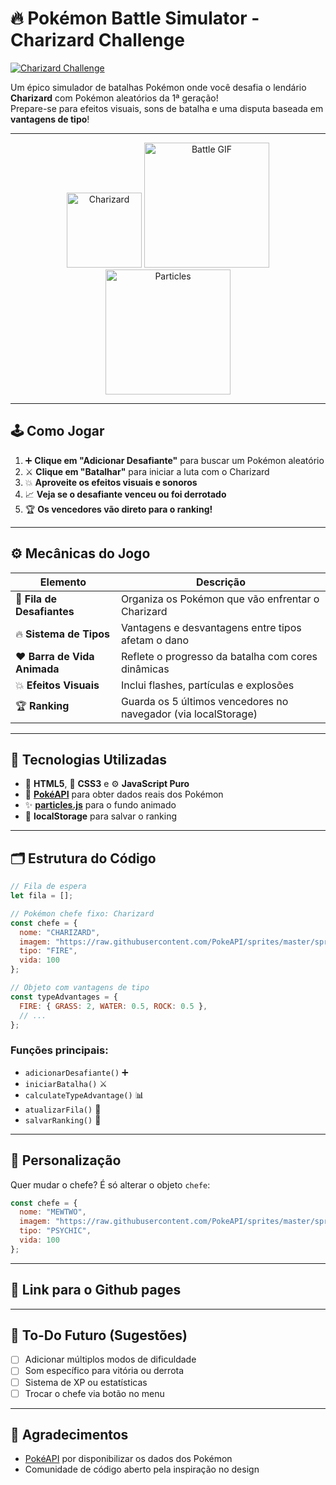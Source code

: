 # 🔥 **Pokémon Battle Simulator - Charizard Challenge**  
[![Charizard Challenge](https://img.shields.io/badge/Challenge-Charizard🔥-orange?style=for-the-badge)](https://pokeapi.co/)

Um épico simulador de batalhas Pokémon onde você desafia o lendário **Charizard** com Pokémon aleatórios da 1ª geração!  
Prepare-se para efeitos visuais, sons de batalha e uma disputa baseada em **vantagens de tipo**!

---

<div align="center">
  <img src="https://raw.githubusercontent.com/PokeAPI/sprites/master/sprites/pokemon/6.png" alt="Charizard" width="120"/>
  <img src="https://user-images.githubusercontent.com/96122701/233764797-4e0cf614-8a35-4ee6-974c-7a2d01f27d64.gif" alt="Battle GIF" width="200"/>
  <img src="https://user-images.githubusercontent.com/96122701/233765022-99c066e5-57b2-4ab7-8f90-cf1cf373e9b1.gif" alt="Particles" width="200"/>
</div>

---

## 🕹️ Como Jogar

1. ➕ **Clique em "Adicionar Desafiante"** para buscar um Pokémon aleatório
2. ⚔️ **Clique em "Batalhar"** para iniciar a luta com o Charizard
3. 💥 **Aproveite os efeitos visuais e sonoros**
4. 📈 **Veja se o desafiante venceu ou foi derrotado**
5. 🏆 **Os vencedores vão direto para o ranking!**

---

## ⚙️ Mecânicas do Jogo

| Elemento | Descrição |
|---------|-----------|
| 🔄 **Fila de Desafiantes** | Organiza os Pokémon que vão enfrentar o Charizard |
| 🔥 **Sistema de Tipos** | Vantagens e desvantagens entre tipos afetam o dano |
| ❤️ **Barra de Vida Animada** | Reflete o progresso da batalha com cores dinâmicas |
| 💥 **Efeitos Visuais** | Inclui flashes, partículas e explosões |
| 🏆 **Ranking** | Guarda os 5 últimos vencedores no navegador (via localStorage) |

---

## 🧰 Tecnologias Utilizadas

- 🧱 **HTML5**, 🎨 **CSS3** e ⚙️ **JavaScript Puro**
- 📡 [**PokéAPI**](https://pokeapi.co/) para obter dados reais dos Pokémon
- ✨ [**particles.js**](https://vincentgarreau.com/particles.js/) para o fundo animado
- 💾 **localStorage** para salvar o ranking

---

## 🗂️ Estrutura do Código

```js
// Fila de espera
let fila = [];

// Pokémon chefe fixo: Charizard
const chefe = {
  nome: "CHARIZARD",
  imagem: "https://raw.githubusercontent.com/PokeAPI/sprites/master/sprites/pokemon/6.png",
  tipo: "FIRE",
  vida: 100
};

// Objeto com vantagens de tipo
const typeAdvantages = {
  FIRE: { GRASS: 2, WATER: 0.5, ROCK: 0.5 },
  // ...
};
```

### Funções principais:

- `adicionarDesafiante()` ➕  
- `iniciarBatalha()` ⚔️  
- `calculateTypeAdvantage()` 📊  
- `atualizarFila()` 🔁  
- `salvarRanking()` 🏅

---

## 🎨 Personalização

Quer mudar o chefe? É só alterar o objeto `chefe`:

```javascript
const chefe = {
  nome: "MEWTWO",
  imagem: "https://raw.githubusercontent.com/PokeAPI/sprites/master/sprites/pokemon/150.png",
  tipo: "PSYCHIC",
  vida: 100
};
```

---

## 📸 Link para o Github pages



---

## 🚀 To-Do Futuro (Sugestões)

- [ ] Adicionar múltiplos modos de dificuldade
- [ ] Som específico para vitória ou derrota
- [ ] Sistema de XP ou estatísticas
- [ ] Trocar o chefe via botão no menu

---

## 📣 Agradecimentos

- [PokéAPI](https://pokeapi.co/) por disponibilizar os dados dos Pokémon
- Comunidade de código aberto pela inspiração no design

